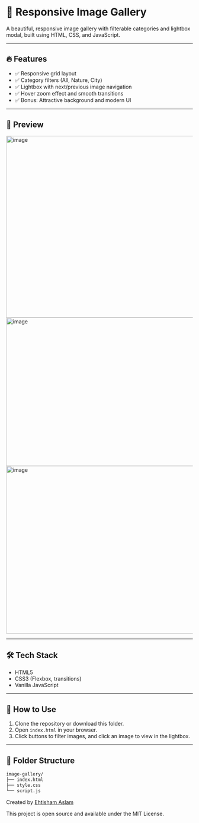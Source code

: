 # 📸 Responsive Image Gallery

A beautiful, responsive image gallery with filterable categories and lightbox modal, built using HTML, CSS, and JavaScript.

---

## 🔥 Features

- ✅ Responsive grid layout
- ✅ Category filters (All, Nature, City)
- ✅ Lightbox with next/previous image navigation
- ✅ Hover zoom effect and smooth transitions
- ✅ Bonus: Attractive background and modern UI

---

## 📸 Preview

<img width="1362" height="490" alt="image" src="https://github.com/user-attachments/assets/211926ec-d182-4959-a61a-22610ab37c2a" />
<img width="1246" height="400" alt="image" src="https://github.com/user-attachments/assets/da465176-10ec-455c-86e5-41382993ab30" />
<img width="1117" height="452" alt="image" src="https://github.com/user-attachments/assets/be69d95d-25cf-49a4-ad2f-de2f0b207c9a" />




---

## 🛠️ Tech Stack

- HTML5
- CSS3 (Flexbox, transitions)
- Vanilla JavaScript

---

## 🚀 How to Use

1. Clone the repository or download this folder.
2. Open `index.html` in your browser.
3. Click buttons to filter images, and click an image to view in the lightbox.

---

## 📂 Folder Structure

```bash
image-gallery/
├── index.html
├── style.css
└── script.js
```

Created by [Ehtisham Aslam](https://github.com/ehtishamaslam871)

This project is open source and available under the MIT License.

